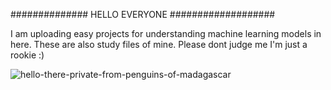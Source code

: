 ############## HELLO EVERYONE ################### 



I am uploading easy projects for understanding machine learning models in here. These are also study files of mine. Please dont judge me I'm just a rookie :)

![hello-there-private-from-penguins-of-madagascar](https://user-images.githubusercontent.com/50663009/129406701-aef756a7-95a6-4dc1-b531-18366ec9b431.gif)

